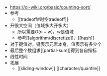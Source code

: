 - https://oi-wiki.org/basic/counting-sort/
- 参考
  - [[tradeoff#时空tradeoff]]
- 开很大空间（值域多大开多大）
  - 所以需要$O(n+w)$，$w$是值域
  - 参考[[algorithm/discretize]]，[[hash]]
- 对于键值对，键表示元素本身，值表示有多少个
- 最后整个数组求[[partial-sum]]得到各自指标
- 线性时间
- 拓展
  - [[sliding-window]] [[character/quantile]]